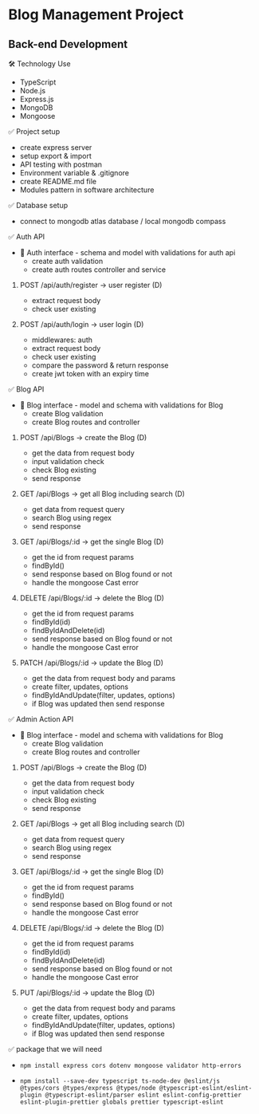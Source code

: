 # Blog Management Project
## Back-end Development

🛠️ Technology Use
   - TypeScript
   - Node.js
   - Express.js
   - MongoDB 
   - Mongoose

✅ Project setup
   - create express server
   - setup export & import
   - API testing with postman
   - Environment variable & .gitignore
   - create README.md file
   - Modules pattern in software architecture


✅ Database setup
   - connect to mongodb atlas database / local mongodb compass


✅ Auth API
- 🔖 Auth interface - schema and model with validations for auth api
    - create auth validation
    - create auth routes controller and service

 1. POST /api/auth/register ->  user register (D)
    - extract request body
    - check user existing

1. POST /api/auth/login -> user login (D)
    - middlewares: auth
    - extract request body
    - check user existing
    - compare the password & return response
    - create jwt token with an expiry time


✅ Blog API
 - 🔖 Blog interface - model and schema with validations for Blog
    - create Blog validation
    - create Blog routes and controller

1. POST /api/Blogs -> create the Blog (D)
    - get the data from request body
    - input validation check
    - check Blog existing
    - send response

2. GET /api/Blogs -> get all Blog including search (D)
    - get data from request query
    - search Blog using regex
    - send response    

3. GET /api/Blogs/:id -> get the single Blog (D)
    - get the id from request params
    - findById()
    - send response based on Blog found or not
    - handle the mongoose Cast error

4. DELETE /api/Blogs/:id -> delete the Blog (D)
    - get the id from request params
    - findById(id)
    - findByIdAndDelete(id)
    - send response based on Blog found or not
    - handle the mongoose Cast error

5. PATCH /api/Blogs/:id -> update the Blog (D)
    - get the data from request body and params
    - create filter, updates, options
    - findByIdAndUpdate(filter, updates, options)
    - if Blog was updated then send response


✅ Admin Action API
 - 🔖 Blog interface - model and schema with validations for Blog
    - create Blog validation
    - create Blog routes and controller

1. POST /api/Blogs -> create the Blog (D)
    - get the data from request body
    - input validation check
    - check Blog existing
    - send response

2. GET /api/Blogs -> get all Blog including search (D)
    - get data from request query
    - search Blog using regex
    - send response    

3. GET /api/Blogs/:id -> get the single Blog (D)
    - get the id from request params
    - findById()
    - send response based on Blog found or not
    - handle the mongoose Cast error

4. DELETE /api/Blogs/:id -> delete the Blog (D)
    - get the id from request params
    - findById(id)
    - findByIdAndDelete(id)
    - send response based on Blog found or not
    - handle the mongoose Cast error

5. PUT /api/Blogs/:id -> update the Blog (D)
    - get the data from request body and params
    - create filter, updates, options
    - findByIdAndUpdate(filter, updates, options)
    - if Blog was updated then send response


✅ package that we will need
 - `npm install express cors dotenv mongoose validator http-errors`

 - `npm install --save-dev typescript ts-node-dev @eslint/js @types/cors @types/express @types/node @typescript-eslint/eslint-plugin @typescript-eslint/parser eslint eslint-config-prettier eslint-plugin-prettier globals prettier typescript-eslint`